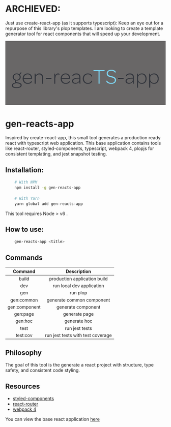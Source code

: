 # ARCHIEVED:

Just use create-react-app (as it supports typescript): Keep an eye out for a repurpose of this library's plop templates. I am looking to create a template generator tool for react components that will speed up your development.

<center>
<img src="media/gen-reacts-app.png"/>
</center>

# gen-reacts-app

Inspired by create-react-app, this small tool generates a production ready react with typescript web application.
This base application contains tools like react-router, styled-components, typescript, webpack 4, plopjs for consistent templating, and jest snapshot testing.

## Installation:

```bash
    # With NPM
    npm install -g gen-reacts-app

    # With Yarn
    yarn global add gen-reacts-app
```

This tool requires Node > v6 .

## How to use:

```bash
    gen-reacts-app <title>
```

## Commands

|    Command    |            Description            |
| :-----------: | :-------------------------------: |
|     build     |   production application build    |
|      dev      |     run local dev application     |
|      gen      |             run plop              |
|  gen:common   |     generate common component     |
| gen:component |        generate component         |
|   gen:page    |           generate page           |
|    gen:hoc    |           generate hoc            |
|     test      |          run jest tests           |
|   test:cov    | run jest tests with test coverage |

## Philosophy

The goal of this tool is the generate a react project with structure, type safety, and consistent code styling.

## Resources

*   [styled-components](https://www.styled-components.com/)
*   [react-router](https://reacttraining.com/react-router/web/guides/philosophy)
*   [webpack 4](https://webpack.js.org/concepts/)

You can view the base react application [here](https://github.com/roger-king/gen-reacts-app/tree/master/base)
